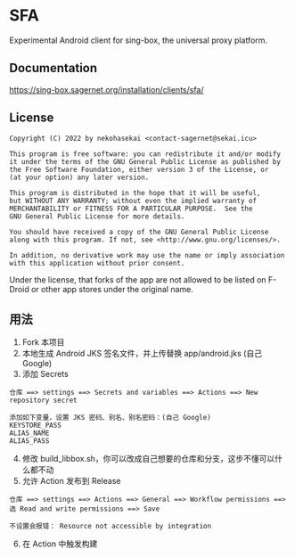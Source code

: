 # SFA

Experimental Android client for sing-box, the universal proxy platform.

## Documentation

https://sing-box.sagernet.org/installation/clients/sfa/

## License

```
Copyright (C) 2022 by nekohasekai <contact-sagernet@sekai.icu>

This program is free software: you can redistribute it and/or modify
it under the terms of the GNU General Public License as published by
the Free Software Foundation, either version 3 of the License, or
(at your option) any later version.

This program is distributed in the hope that it will be useful,
but WITHOUT ANY WARRANTY; without even the implied warranty of
MERCHANTABILITY or FITNESS FOR A PARTICULAR PURPOSE.  See the
GNU General Public License for more details.

You should have received a copy of the GNU General Public License
along with this program. If not, see <http://www.gnu.org/licenses/>.

In addition, no derivative work may use the name or imply association
with this application without prior consent.
```

Under the license, that forks of the app are not allowed to be listed on F-Droid or other app stores
under the original name.

## 用法

1. Fork 本项目
2. 本地生成 Android JKS 签名文件，并上传替换 app/android.jks (自己 Google)
3. 添加 Secrets
```
仓库 ==> settings ==> Secrets and variables ==> Actions ==> New repository secret

添加如下变量，设置 JKS 密码、别名、别名密码：(自己 Google)
KEYSTORE_PASS
ALIAS_NAME
ALIAS_PASS
```
4. 修改 build_libbox.sh，你可以改成自己想要的仓库和分支，这步不懂可以什么都不动
5. 允许 Action 发布到 Release
```
仓库 ==> settings ==> Actions ==> General ==> Workflow permissions ==> 选 Read and write permissions ==> Save

不设置会报错： Resource not accessible by integration
```
6. 在 Action 中触发构建
